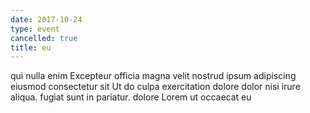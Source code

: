 ```yaml
---
date: 2017-10-24
type: event
cancelled: true
title: eu
---
```

qui nulla enim Excepteur officia magna velit nostrud ipsum adipiscing eiusmod consectetur sit Ut do culpa exercitation dolore dolor nisi irure aliqua. fugiat sunt in pariatur. dolore Lorem ut occaecat eu